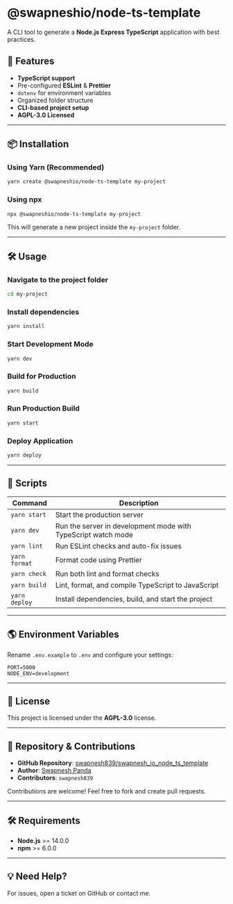 # @swapneshio/node-ts-template

A CLI tool to generate a **Node.js Express TypeScript** application with best practices.

## 🚀 Features
- **TypeScript support**
- Pre-configured **ESLint** & **Prettier**
- `dotenv` for environment variables
- Organized folder structure
- **CLI-based project setup**
- **AGPL-3.0 Licensed**

---

## 📦 Installation

### **Using Yarn (Recommended)**
```sh
yarn create @swapneshio/node-ts-template my-project
```

### **Using npx**
```sh
npx @swapneshio/node-ts-template my-project
```

This will generate a new project inside the `my-project` folder.

---

## 🛠 Usage

### **Navigate to the project folder**
```sh
cd my-project
```

### **Install dependencies**
```sh
yarn install
```

### **Start Development Mode**
```sh
yarn dev
```

### **Build for Production**
```sh
yarn build
```

### **Run Production Build**
```sh
yarn start
```

### **Deploy Application**
```sh
yarn deploy
```

---

## 🔧 Scripts
| Command            | Description |
|--------------------|-------------|
| `yarn start`      | Start the production server |
| `yarn dev`        | Run the server in development mode with TypeScript watch mode |
| `yarn lint`       | Run ESLint checks and auto-fix issues |
| `yarn format`     | Format code using Prettier |
| `yarn check`      | Run both lint and format checks |
| `yarn build`      | Lint, format, and compile TypeScript to JavaScript |
| `yarn deploy`     | Install dependencies, build, and start the project |

---

## 🌎 Environment Variables
Rename `.env.example` to `.env` and configure your settings:
```env
PORT=5000
NODE_ENV=development
```

---

## 📜 License
This project is licensed under the **AGPL-3.0** license.

---

## 📂 Repository & Contributions
- **GitHub Repository**: [swapnesh839/swapnesh_io_node_ts_template](https://github.com/swapnesh839/swapnesh_io_node_ts_template.git)
- **Author**: [Swapnesh Panda](https://github.com/swapnesh839)
- **Contributors**: `swapnesh839`

Contributions are welcome! Feel free to fork and create pull requests.

---

## 🛠 Requirements
- **Node.js** >= 14.0.0
- **npm** >= 6.0.0

---

## 💡 Need Help?
For issues, open a ticket on GitHub or contact me.

